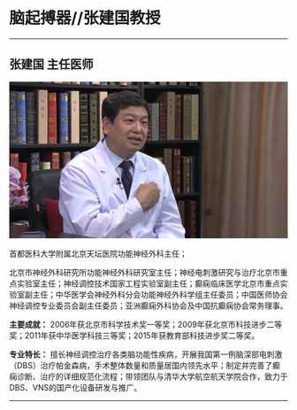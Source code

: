 # 脑起搏器//张建国教授

---

## 张建国 主任医师

![1679211096677](image/c03_050/1679211096677.png)

首都医科大学附属北京天坛医院功能神经外科主任；

北京市神经外科研究所功能神经外科研究室主任；神经电刺激研究与治疗北京市重点实验室主任；神经调控技术国家工程实验室副主任；癫痫临床医学北京市重点实验室副主任；中华医学会神经外科分会功能神经外科学组主任委员；中国医师协会神经调控专业委员会副主任委员；亚洲癫痫外科协会及中国抗癫痫协会常务理事。

**主要成就：** 2006年获北京市科学技术奖一等奖；2009年获北京市科技进步二等奖；2011年获中华医学科技三等奖；2015年获教育部科技进步奖二等奖。

**专业特长：** 擅长神经调控治疗各类脑功能性疾病，开展我国第一例脑深部电刺激（DBS）治疗帕金森病，手术整体数量和质量居国内领先水平；制定并完善了癫痫诊断、治疗的详细规范化流程；带领团队与清华大学航空航天学院合作，致力于DBS、VNS的国产化设备研发与推广。

---
